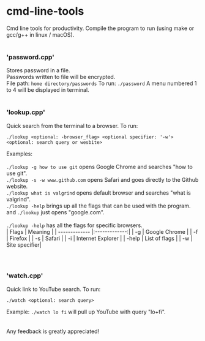 # cmd-line-tools
Cmd line tools for productivity.
Compile the program to run (using make or gcc/g++ in linux / macOS).<br/><br/>
### 'password.cpp'
Stores password in a file.\
Passwords written to file will be encrypted.\
File path: `home directory/passwords`
To run: `./password`
A menu numbered 1 to 4 will be displayed in terminal.<br/><br/>
### 'lookup.cpp'
Quick search from the terminal to a browser.
To run:
```
./lookup <optional: -browser_flag> <optional specifier: '-w'> <optional: search query or wesbite>
```
Examples:<br/><br/>
`./lookup -g how to use git` opens Google Chrome and searches "how to use git".\
`./lookup -s -w www.github.com` opens Safari and goes directly to the Github website.\
`./lookup what is valgrind` opens default browser and searches "what is valgrind".\
`./lookup -help` brings up all the flags that can be used with the program.\
and `./lookup` just opens "google.com".<br/>
<br/>`./lookup -help` has all the flags for specific browsers.<br/>
| Flags         | Meaning       |
| ------------- |:-------------:|
| -g            | Google Chrome |
| -f            | Firefox       |
| -s            | Safari        |
| -i            | Internet Explorer |
| -help         | List of flags |
| -w            | Site specifier|

### <br/><br/>'watch.cpp'
Quick link to YouTube search.
To run:
```
./watch <optional: search query>
```
Example: `./watch lo fi` will pull up YouTube with query "lo+fi".<br/><br/><br/>
Any feedback is greatly appreciated!
